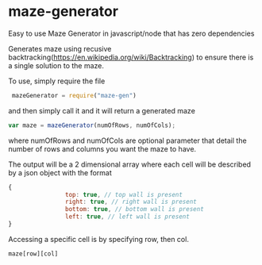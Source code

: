 # maze-generator
Easy to use Maze Generator in javascript/node that has zero dependencies

Generates maze using recusive backtracking(https://en.wikipedia.org/wiki/Backtracking) to ensure there is a single solution to the maze.

To use, simply require the file
```javascript
 mazeGenerator = require("maze-gen")
```
 and then simply call it and it will return a generated maze
 ```javascript
 var maze = mazeGenerator(numOfRows, numOfCols);
```
 
where numOfRows and numOfCols are optional parameter that detail the number of rows and columns you want the maze to have.

The output will be a 2 dimensional array where each cell will be described by a json object with the format
```javascript
{
				top: true, // top wall is present
				right: true, // right wall is present
				bottom: true, // bottom wall is present
				left: true, // left wall is present
}
```
Accessing a specific cell is by specifying row, then col.
```javascript
maze[row][col]
```

